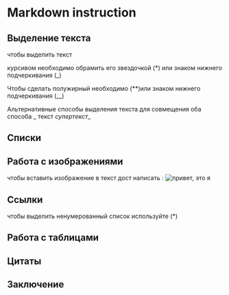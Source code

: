 # Markdown instruction

## Выделение текста


чтобы выделить текст 

курсивом необходимо обрамить его звездочкой (*) или знаком нижнего подчеркивания (_)

Чтобы сделать полужирный необходимо (**)или знаком нижнего подчеркивания (__)

Альтернативные способы выделения текста для совмещения оба способа _ текст *супертекст*_

## Списки

## Работа с изображениями

чтобы вставить изображение в текст дост написать :
![привет, это я](Foto.jpg)

## Ссылки

чтобы выделить ненумерованный список используйте (*)

## Работа с таблицами

## Цитаты

## Заключение